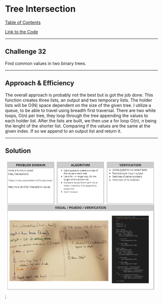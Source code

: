 # Tree Intersection

[Table of Contents](../../../README.md)

[Link to the Code](./tree-intersection.js)

---

## Challenge 32
Find common values in two binary trees.

---

## Approach & Efficiency

The overall approach is probably not the best but is got the job done. This function creates three lists, an output and two temporary lists. The holder lists will be O(N) space dependent on the size of the given tree. I utilize a queue, to be able to travel using breadth first traversal. There are two while loops, O(n) per tree, they loop through the tree appending the values to each holder list. After the lists are built, we then use a for loop O(n), n being the lenght of the shorter list. Comparing if the values are the same at the given index. If so we append to an output list and return it.


---

## Solution

![whiteboard}](../../../assets/tree_intersection.png);
